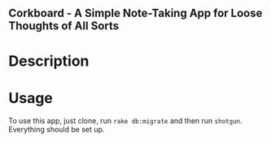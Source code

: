 ## Corkboard - A Simple Note-Taking App for Loose Thoughts of All Sorts

# Description

# Usage

To use this app, just clone, run `rake db:migrate` and then run `shotgun`.
Everything should be set up.